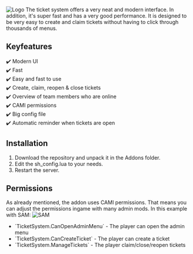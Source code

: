 <!--
*** Thanks for checking out this README Template. If you have a suggestion that would
*** make this better, please fork the repo and create a pull request or simply open
*** an issue with the tag "enhancement".
*** Thanks again! Now go create something AMAZING! :D
***
***
***
*** To avoid retyping too much info. Do a search and replace for the following:
*** github_username, repo_name, twitter_handle, email
-->





<!-- PROJECT SHIELDS -->
<!--
*** I'm using markdown "reference style" links for readability.
*** Reference links are enclosed in brackets [ ] instead of parentheses ( ).
*** See the bottom of this document for the declaration of the reference variables
*** for contributors-url, forks-url, etc. This is an optional, concise syntax you may use.
*** https://www.markdownguide.org/basic-syntax/#reference-style-links
-->

<!-- PROJECT LOGO -->
<br />
<img src="https://i.imgur.com/BfjdLda.png" alt="Logo">
The ticket system offers a very neat and modern interface. In addition, it's super fast and has a very good performance. It is designed to be very easy to create and claim tickets without having to click through thousands of menus.

## Keyfeatures
✔️ Modern UI<br />
✔️ Fast<br />
✔️ Easy and fast to use<br />
✔️ Create, claim, reopen & close tickets<br />
✔️ Overview of team members who are online<br />
✔️ CAMI permissions<br />
✔️ Big config file<br />
✔️ Automatic reminder when tickets are open<br />

## Installation
<ol>
<li>Download the repository and unpack it in the Addons folder.</li>
<li>Edit the sh_config.lua to your needs.</li>
<li>Restart the server.</li>
</ol>

## Permissions
As already mentioned, the addon uses CAMI permissions. That means you can adjust the permissions ingame with many admin mods.
In this example with SAM:
<img src="https://i.imgur.com/qEjK5Oz.png" alt="SAM">

<ul>
<li>`TicketSystem.CanOpenAdminMenu` - The player can open the admin menu</li>
<li>`TicketSystem.CanCreateTicket` - The player can create a ticket</li>
<li>`TicketSystem.ManageTickets` - The player claim/close/reopen tickets</li>
</ul>

## 